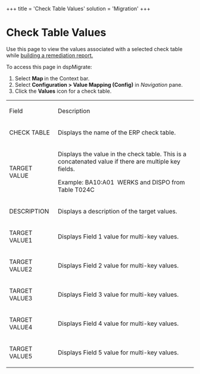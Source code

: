 +++
title = 'Check Table Values'
solution = 'Migration'
+++

# Check Table Values

<div class="use">

Use this page to view the values associated with a selected check table
while [building a remediation
report.](../Use_Cases/Build_a_Remediation_Report.htm)

</div>

To access this page in dspMigrate:

1.  Select <span style="font-weight: bold;">Map </span>in the Context
    bar.
2.  Select <span style="font-weight: bold;">Configuration \> Value
    Mapping (Config)</span> in *Navigation* pane.
3.  Click the <span style="font-weight: bold;">Values</span> icon for a
    check table.

<table>
<tbody>
<tr class="odd">
<td><p>Field</p></td>
<td><p>Description</p></td>
</tr>
<tr class="even">
<td><p>CHECK TABLE</p></td>
<td><p>Displays the name of the ERP check table.</p></td>
</tr>
<tr class="odd">
<td><p>TARGET VALUE</p></td>
<td><p>Displays the value in the check table. This is a concatenated value if there are multiple key fields.</p>
<p>Example: BA10:A01  WERKS and DISPO from Table T024C</p></td>
</tr>
<tr class="even">
<td><p>DESCRIPTION</p></td>
<td><p>Displays a description of the target values.</p></td>
</tr>
<tr class="odd">
<td><p>TARGET VALUE1</p></td>
<td><p>Displays Field 1 value for multi-key values.</p></td>
</tr>
<tr class="even">
<td><p>TARGET VALUE2</p></td>
<td><p>Displays Field 2 value for multi-key values.</p></td>
</tr>
<tr class="odd">
<td><p>TARGET VALUE3</p></td>
<td><p>Displays Field 3 value for multi-key values.</p></td>
</tr>
<tr class="even">
<td><p>TARGET VALUE4</p></td>
<td><p>Displays Field 4 value for multi-key values.</p></td>
</tr>
<tr class="odd">
<td><p>TARGET VALUE5</p></td>
<td><p>Displays Field 5 value for multi-key values.</p></td>
</tr>
</tbody>
</table>
